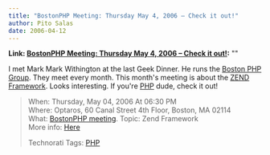 ```yaml
---
title: "BostonPHP Meeting: Thursday May 4, 2006 – Check it out!"
author: Pito Salas
date: 2006-04-12
---
```


**Link: [BostonPHP Meeting: Thursday May 4, 2006 – Check it out!](None):** ""

I met Mark Mark Withington at the last Geek Dinner. He runs the [Boston PHP
Group](<http://www.bostonphp.org/component/option,com_extcalendar/Itemid,33/extmode,view/extid,15/>).
They meet every month. This month's meeting is about the [ZEND
Framework](<http://framework.zend.com/>). Looks interesting. If you're
[PHP](<http://www.php.net/>) dude, check it out!  
> When: Thursday, May 04, 2006 At 06:30 PM  
> Where: Optaros, 60 Canal Street 4th Floor, Boston, MA 02114  
> What: [BostonPHP
> meeting](<http://www.bostonphp.org/component/option,com_extcalendar/Itemid,33/extmode,view/extid,15/>).
> Topic: Zend Framework  
> More info:
> [Here](<http://www.bostonphp.org/component/option,com_extcalendar/Itemid,33/extmode,view/extid,15/>)  
>  
>  Technorati Tags: [PHP](<http://www.technorati.com/tag/PHP>)


